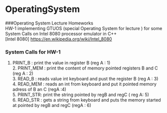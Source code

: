 # OperatingSystem
###Operating System Lecture Homeworks <br />
HW-1 implementing GTUOS (special Operating System for lecture ) for some  System Calls  on Intel 8080 processor emulator in C++
<br/> [Intel 8080] https://en.wikipedia.org/wiki/Intel_8080<br/> 
### System Calls for HW-1 
1. PRINT_B  : print the value in register B (reg A : 1)
<br/> 2. PRINT_MEM : print the content of memory pointed registers B and C (reg A : 2)
<br/> 3. READ_B : reads value int keyboard and pust the register B (reg A : 3)
<br/> 4. READ_MEM : reads an int from keyboard and put it pointed memory adress of B an C (regA :4)
<br/> 5. PRINT_STR: print the string pointed  by regB and regC ( reg A: 5)
<br/> 6. READ_STR : gets a string from keyboard and puts the memory started at pointed by regB and regC (regA : 6)
